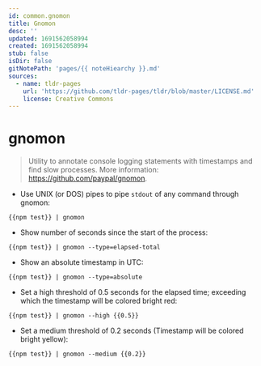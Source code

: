 ```yaml
---
id: common.gnomon
title: Gnomon
desc: ''
updated: 1691562058994
created: 1691562058994
stub: false
isDir: false
gitNotePath: 'pages/{{ noteHiearchy }}.md'
sources:
  - name: tldr-pages
    url: 'https://github.com/tldr-pages/tldr/blob/master/LICENSE.md'
    license: Creative Commons
---
```

# gnomon

> Utility to annotate console logging statements with timestamps and find slow processes.
> More information: <https://github.com/paypal/gnomon>.

- Use UNIX (or DOS) pipes to pipe `stdout` of any command through gnomon:

`{{npm test}} | gnomon`

- Show number of seconds since the start of the process:

`{{npm test}} | gnomon --type=elapsed-total`

- Show an absolute timestamp in UTC:

`{{npm test}} | gnomon --type=absolute`

- Set a high threshold of 0.5 seconds for the elapsed time; exceeding which the timestamp will be colored bright red:

`{{npm test}} | gnomon --high {{0.5}}`

- Set a medium threshold of 0.2 seconds (Timestamp will be colored bright yellow):

`{{npm test}} | gnomon --medium {{0.2}}`

